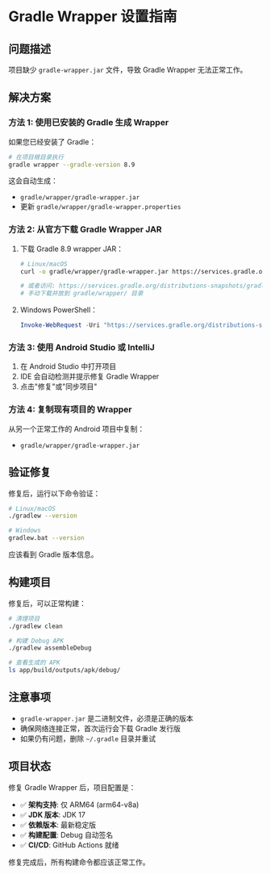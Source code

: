 # Gradle Wrapper 设置指南

## 问题描述
项目缺少 `gradle-wrapper.jar` 文件，导致 Gradle Wrapper 无法正常工作。

## 解决方案

### 方法 1: 使用已安装的 Gradle 生成 Wrapper

如果您已经安装了 Gradle：

```bash
# 在项目根目录执行
gradle wrapper --gradle-version 8.9
```

这会自动生成：
- `gradle/wrapper/gradle-wrapper.jar`
- 更新 `gradle/wrapper/gradle-wrapper.properties`

### 方法 2: 从官方下载 Gradle Wrapper JAR

1. 下载 Gradle 8.9 wrapper JAR：
   ```bash
   # Linux/macOS
   curl -o gradle/wrapper/gradle-wrapper.jar https://services.gradle.org/distributions-snapshots/gradle-8.9-wrapper.jar
   
   # 或者访问: https://services.gradle.org/distributions-snapshots/gradle-8.9-wrapper.jar
   # 手动下载并放到 gradle/wrapper/ 目录
   ```

2. Windows PowerShell：
   ```powershell
   Invoke-WebRequest -Uri "https://services.gradle.org/distributions-snapshots/gradle-8.9-wrapper.jar" -OutFile "gradle\wrapper\gradle-wrapper.jar"
   ```

### 方法 3: 使用 Android Studio 或 IntelliJ

1. 在 Android Studio 中打开项目
2. IDE 会自动检测并提示修复 Gradle Wrapper
3. 点击"修复"或"同步项目"

### 方法 4: 复制现有项目的 Wrapper

从另一个正常工作的 Android 项目中复制：
- `gradle/wrapper/gradle-wrapper.jar`

## 验证修复

修复后，运行以下命令验证：

```bash
# Linux/macOS
./gradlew --version

# Windows
gradlew.bat --version
```

应该看到 Gradle 版本信息。

## 构建项目

修复后，可以正常构建：

```bash
# 清理项目
./gradlew clean

# 构建 Debug APK
./gradlew assembleDebug

# 查看生成的 APK
ls app/build/outputs/apk/debug/
```

## 注意事项

- `gradle-wrapper.jar` 是二进制文件，必须是正确的版本
- 确保网络连接正常，首次运行会下载 Gradle 发行版
- 如果仍有问题，删除 `~/.gradle` 目录并重试

## 项目状态

修复 Gradle Wrapper 后，项目配置是：

- ✅ **架构支持**: 仅 ARM64 (arm64-v8a)
- ✅ **JDK 版本**: JDK 17
- ✅ **依赖版本**: 最新稳定版
- ✅ **构建配置**: Debug 自动签名
- ✅ **CI/CD**: GitHub Actions 就绪

修复完成后，所有构建命令都应该正常工作。